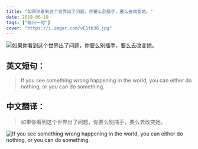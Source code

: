 ```yaml
---
title: "如果你看到这个世界出了问题，你要么别插手，要么去改变她。"
date: 2018-06-18
tags: ["每日一句"]
cover: "https://i.imgur.com/vEStb36.jpg"
---
```


![如果你看到这个世界出了问题，你要么别插手，要么去改变她。](https://i.imgur.com/3OcEWBk.jpg)

## 英文短句：
> If you see something wrong happening in the world, you can either do nothing, or you can do something.

<!--more-->

## 中文翻译：
> 如果你看到这个世界出了问题，你要么别插手，要么去改变她。

![If you see something wrong happening in the world, you can either do nothing, or you can do something.](https://i.imgur.com/2cFYHpU.jpg)

